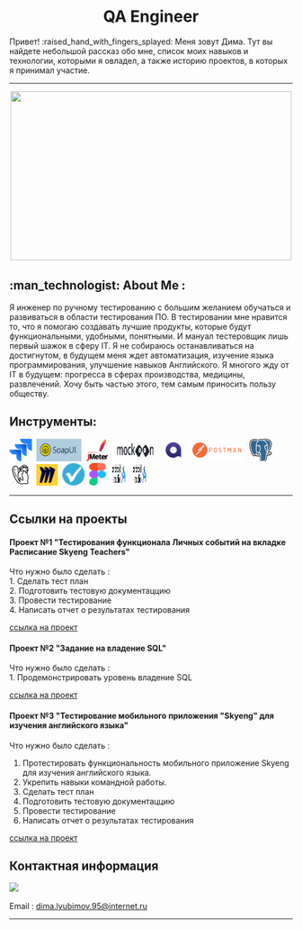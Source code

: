
 <h1 align="center"> QA Engineer</h1> 
<p>Привет! :raised_hand_with_fingers_splayed: Меня зовут Дима. Тут вы найдете небольшой рассказ обо мне, список моих навыков и технологии, которыми я овладел, а также историю проектов, в которых я принимал участие.</p>

---

<div align="center">
  <img src="https://media.giphy.com/media/dWesBcTLavkZuG35MI/giphy.gif" width="500" height="300"/>
</div>


<h2> :man_technologist: About Me : </h2>

<p>Я инженер по ручному тестированию с большим желанием обучаться и развиваться в области тестирования ПО. В тестировании мне нравится то, что я помогаю создавать лучшие продукты, которые будут функциональными, удобными, понятными.  И мануал тестеровщик лишь первый шажок в сферу IT. Я не собираюсь останавливаться на достигнутом, в будущем меня ждет автоматизация, изучение языка программирования, улучшение навыков Английского.
Я многого жду от IT в будущем: прогресса в сферах производства, медицины, развлечений. Хочу быть частью этого, тем самым приносить пользу обществу.</p>


<h2> Инструменты: </h2>

 <div>
  <img src="https://github.com/LyubimovDS/Hello/blob/main/folder/icon/5968875.png" title="Jira" alt="Java" width="40" height="40"/>&nbsp;
  <img src="https://github.com/LyubimovDS/Hello/blob/main/folder/icon/SoapUI.png" title="SoapUI" alt="Java" width="80" height="40"/>&nbsp;
  <img src="https://github.com/LyubimovDS/Hello/blob/main/folder/icon/jmeter_square.svg" title="jmeter" alt="Java" width="40" height="40"/>&nbsp;
   <img src="https://github.com/LyubimovDS/Hello/blob/main/folder/icon/mokcoon.svg" title="mokcoon" alt="Java" width="80" height="40"/>&nbsp;
   <img src="https://github.com/LyubimovDS/Hello/blob/main/folder/icon/qase%20io_logo.png" title="qase.io" alt="Java" width="40" height="40"/>&nbsp;
   <img src="https://github.com/LyubimovDS/Hello/blob/main/folder/icon/%D0%BF%D0%BE%D1%81%D1%82%D0%BC%D0%B0%D0%BD.png" title="Postman" alt="Java" width="100" height="40"/>&nbsp;
    <img src="https://github.com/LyubimovDS/Hello/blob/main/folder/icon/PostgreSQL.png" title="PostgreSQL" alt="Java" width="40" height="40"/>&nbsp;
   <img src="https://github.com/LyubimovDS/Hello/blob/main/folder/icon/DBeaver.png" title="DBeaver" alt="Java" width="40" height="40"/>&nbsp;
   <img src="https://github.com/LyubimovDS/Hello/blob/main/folder/icon/Miro.png" title="Miro" alt="Java" width="38" height="38"/>&nbsp;
   <img src="https://github.com/LyubimovDS/Hello/blob/main/folder/icon/%D0%A1%D0%B8%D1%82%D0%B5%D1%87%D0%BA%D0%BE.png" title="Sitechco" alt="Java" width="40" height="40"/>&nbsp;
   <img src="https://github.com/LyubimovDS/Hello/blob/main/folder/icon/Figma.png" title="Figma" alt="Java" width="30" height="40"/>&nbsp;
   <img src="https://github.com/LyubimovDS/Hello/blob/main/folder/icon/Android.png" title="AndroinStudio" alt="Java" width="30" height="40"/>&nbsp;
   <img src="https://github.com/LyubimovDS/Hello/blob/main/folder/icon/Android.png" title="AndroinStudio" alt="Java" width="30" height="40"/>&nbsp;
  
</div>

---

<h2> Ссылки на проекты </h2>

<h4> Проект №1 "Тестирования функционала Личных событий на вкладке Расписание Skyeng Teachers" </h4>
Что нужно было сделать :<br>
1. Сделать тест план<br>
2. Подготовить тестовую документаццию<br>
3. Провести тестирование<br>
4. Написать отчет о результатах тестирования<br>

 [ссылка на проект](https://lily-crayon-bbc.notion.site/Skyeng-Teachers-d724338f95dc48bb91927545e056561f)

<h4> Проект №2 "Задание на владение SQL" </h4>
Что нужно было сделать :<br>
1. Продемонстрировать уровень владение SQL<br>

 [ссылка на проект](https://lily-crayon-bbc.notion.site/25a2b325c1ab4358a73ef2085be3eb9f?pvs=4)

 <h4> Проект №3 "Тестирование мобильного приложения "Skyeng" для изучения английского языка" </h4>

Что нужно было сделать :<br>
1. Протестировать функциональность мобильного приложение Skyeng для изучения английского языка. 
2. Укрепить навыки командной работы.
3. Сделать тест план<br>
4. Подготовить тестовую документаццию<br>
5. Провести тестирование<br>
6. Написать отчет о результатах тестирования<br>

[ссылка на проект](https://lily-crayon-bbc.notion.site/Skyeng-f9c42a2b60824a8895800349b1ea12e6?pvs=4)

<h2> Контактная информация </h2>

 [<img src="https://upload.wikimedia.org/wikipedia/commons/8/82/Telegram_logo.svg" width="30">](https://t.me/LubimovDS) <br>

 Email : dima.lyubimov.95@internet.ru

---

